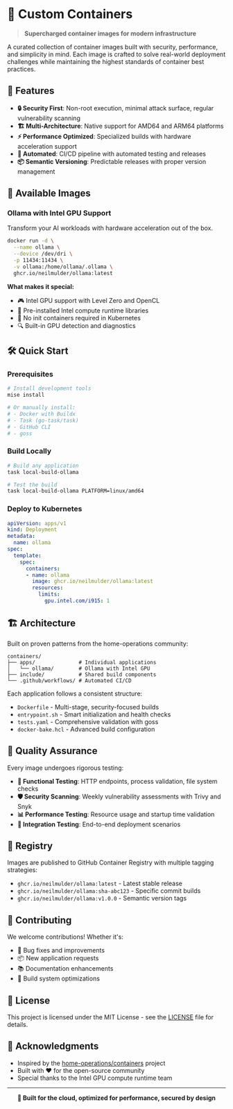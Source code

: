 # 🐳 Custom Containers

> **Supercharged container images for modern infrastructure**

A curated collection of container images built with security, performance, and simplicity in mind. Each image is crafted to solve real-world deployment challenges while maintaining the highest standards of container best practices.

## 🚀 Features

- **🔒 Security First**: Non-root execution, minimal attack surface, regular vulnerability scanning
- **🏗️ Multi-Architecture**: Native support for AMD64 and ARM64 platforms
- **⚡ Performance Optimized**: Specialized builds with hardware acceleration support
- **🤖 Automated**: CI/CD pipeline with automated testing and releases
- **📦 Semantic Versioning**: Predictable releases with proper version management

## 🎯 Available Images

### Ollama with Intel GPU Support
Transform your AI workloads with hardware acceleration out of the box.

```bash
docker run -d \
  --name ollama \
  --device /dev/dri \
  -p 11434:11434 \
  -v ollama:/home/ollama/.ollama \
  ghcr.io/neilmulder/ollama:latest
```

**What makes it special:**
- 🎮 Intel GPU support with Level Zero and OpenCL
- 🔧 Pre-installed Intel compute runtime libraries
- 🚫 No init containers required in Kubernetes
- 🔍 Built-in GPU detection and diagnostics

## 🛠️ Quick Start

### Prerequisites
```bash
# Install development tools
mise install

# Or manually install:
# - Docker with Buildx
# - Task (go-task/task)
# - GitHub CLI
# - goss
```

### Build Locally
```bash
# Build any application
task local-build-ollama

# Test the build
task local-build-ollama PLATFORM=linux/amd64
```

### Deploy to Kubernetes
```yaml
apiVersion: apps/v1
kind: Deployment
metadata:
  name: ollama
spec:
  template:
    spec:
      containers:
      - name: ollama
        image: ghcr.io/neilmulder/ollama:latest
        resources:
          limits:
            gpu.intel.com/i915: 1
```

## 🏗️ Architecture

Built on proven patterns from the home-operations community:

```
containers/
├── apps/              # Individual applications
│   └── ollama/        # Ollama with Intel GPU
├── include/           # Shared build components
└── .github/workflows/ # Automated CI/CD
```

Each application follows a consistent structure:
- `Dockerfile` - Multi-stage, security-focused builds
- `entrypoint.sh` - Smart initialization and health checks
- `tests.yaml` - Comprehensive validation with goss
- `docker-bake.hcl` - Advanced build configuration

## 🔬 Quality Assurance

Every image undergoes rigorous testing:

- **🧪 Functional Testing**: HTTP endpoints, process validation, file system checks
- **🛡️ Security Scanning**: Weekly vulnerability assessments with Trivy and Snyk
- **📊 Performance Testing**: Resource usage and startup time validation
- **🔄 Integration Testing**: End-to-end deployment scenarios

## 🚢 Registry

Images are published to GitHub Container Registry with multiple tagging strategies:

- `ghcr.io/neilmulder/ollama:latest` - Latest stable release
- `ghcr.io/neilmulder/ollama:sha-abc123` - Specific commit builds
- `ghcr.io/neilmulder/ollama:v1.0.0` - Semantic version tags

## 🤝 Contributing

We welcome contributions! Whether it's:

- 🐛 Bug fixes and improvements
- 📦 New application requests
- 📚 Documentation enhancements
- 🔧 Build system optimizations

## 📄 License

This project is licensed under the MIT License - see the [LICENSE](LICENSE) file for details.

## 🙏 Acknowledgments

- Inspired by the [home-operations/containers](https://github.com/home-operations/containers) project
- Built with ❤️ for the open-source community
- Special thanks to the Intel GPU compute runtime team

---

<div align="center">
<strong>🐳 Built for the cloud, optimized for performance, secured by design</strong>
</div>